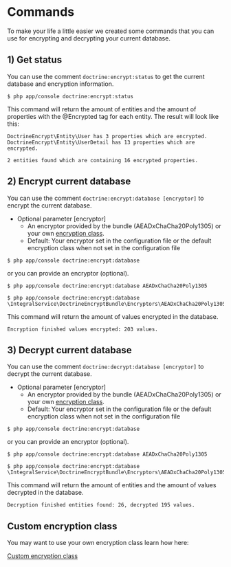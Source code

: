 # Commands

To make your life a little easier we created some commands that you can use for encrypting and decrypting your current database.

## 1) Get status

You can use the comment `doctrine:encrypt:status` to get the current database and encryption information.

```
$ php app/console doctrine:encrypt:status
```

This command will return the amount of entities and the amount of properties with the @Encrypted tag for each entity.
The result will look like this:

```
DoctrineEncrypt\Entity\User has 3 properties which are encrypted.
DoctrineEncrypt\Entity\UserDetail has 13 properties which are encrypted.

2 entities found which are containing 16 encrypted properties.
```

## 2) Encrypt current database

You can use the comment `doctrine:encrypt:database [encryptor]` to encrypt the current database.

* Optional parameter [encryptor]
    * An encryptor provided by the bundle (AEADxChaCha20Poly1305) or your own [encryption class](https://github.com/integralservice/DoctrineEncryptBundle/blob/master/Resources/doc/custom_encryptor.md).
    * Default: Your encryptor set in the configuration file or the default encryption class when not set in the configuration file

```
$ php app/console doctrine:encrypt:database
```

or you can provide an encryptor (optional).

```
$ php app/console doctrine:encrypt:database AEADxChaCha20Poly1305
```

```
$ php app/console doctrine:encrypt:database \IntegralService\DoctrineEncryptBundle\Encryptors\AEADxChaCha20Poly1305Encryptor
```

This command will return the amount of values encrypted in the database.

```
Encryption finished values encrypted: 203 values.
```


## 3) Decrypt current database

You can use the comment `doctrine:decrypt:database [encryptor]` to decrypt the current database.

* Optional parameter [encryptor]
    * An encryptor provided by the bundle (AEADxChaCha20Poly1305) or your own [encryption class](https://github.com/integralservice/DoctrineEncryptBundle/blob/master/Resources/doc/custom_encryptor.md).
    * Default: Your encryptor set in the configuration file or the default encryption class when not set in the configuration file

```
$ php app/console doctrine:encrypt:database
```

or you can provide an encryptor (optional).

```
$ php app/console doctrine:encrypt:database AEADxChaCha20Poly1305
```

```
$ php app/console doctrine:encrypt:database \IntegralService\DoctrineEncryptBundle\Encryptors\AEADxChaCha20Poly1305Encryptor
```

This command will return the amount of entities and the amount of values decrypted in the database.

```
Decryption finished entities found: 26, decrypted 195 values.
```

## Custom encryption class

You may want to use your own encryption class learn how here:

[Custom encryption class](https://github.com/integralservice/DoctrineEncryptBundle/blob/master/Resources/doc/custom_encryptor.md)